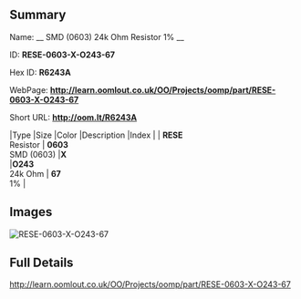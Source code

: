 

## Summary
 
Name: __ SMD (0603) 24k Ohm Resistor 1% __

ID: __RESE-0603-X-O243-67__

Hex ID: __R6243A__

WebPage: __http://learn.oomlout.co.uk/OO/Projects/oomp/part/RESE-0603-X-O243-67__

Short URL: __http://oom.lt/R6243A__


|Type   |Size   |Color   |Description   |Index   |
| __RESE__ <br>Resistor  | __0603__<br>SMD (0603)   |__X__<br>    |__O243__<br>24k Ohm    | __67__<br> 1% |


## Images
![RESE-0603-X-O243-67](http://oomlout.com/oomp-gen/parts/RESE-0603-X-O243-67/RESE-0603-X-O243-67_420.jpg)

## Full Details

 http://learn.oomlout.co.uk/OO/Projects/oomp/part/RESE-0603-X-O243-67


